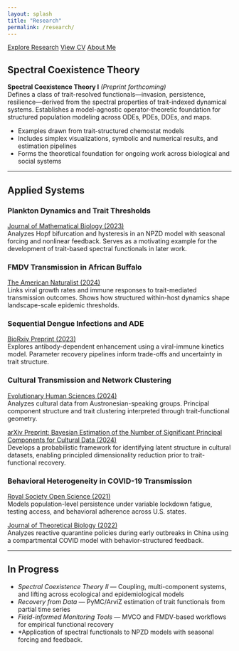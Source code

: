 ```yaml
---
layout: splash
title: "Research"
permalink: /research/
---
```


<a href="{{ '/research/' | relative_url }}" class="btn btn--primary">Explore Research</a>
<a href="{{ '/cv/' | relative_url }}" class="btn">View CV</a>
<a href="{{ '/about/' | relative_url }}" class="btn">About Me</a>

## Spectral Coexistence Theory

**Spectral Coexistence Theory I** *(Preprint forthcoming)*  
Defines a class of trait-resolved functionals—invasion, persistence, resilience—derived from the spectral properties of trait-indexed dynamical systems. Establishes a model-agnostic operator-theoretic foundation for structured population modeling across ODEs, PDEs, DDEs, and maps.

- Examples drawn from trait-structured chemostat models
- Includes simplex visualizations, symbolic and numerical results, and estimation pipelines
- Forms the theoretical foundation for ongoing work across biological and social systems

---

## Applied Systems

### **Plankton Dynamics and Trait Thresholds**  
[Journal of Mathematical Biology (2023)](https://doi.org/10.1007/s00285-023-01969-7)  
Analyzes Hopf bifurcation and hysteresis in an NPZD model with seasonal forcing and nonlinear feedback. Serves as a motivating example for the development of trait-based spectral functionals in later work.

### **FMDV Transmission in African Buffalo**  
[The American Naturalist (2024)](https://doi.org/10.1086/730703)  
Links viral growth rates and immune responses to trait-mediated transmission outcomes. Shows how structured within-host dynamics shape landscape-scale epidemic thresholds.

### **Sequential Dengue Infections and ADE**  
[BioRxiv Preprint (2023)](https://www.biorxiv.org/content/10.1101/2023.08.29.555313v1)  
Explores antibody-dependent enhancement using a viral-immune kinetics model. Parameter recovery pipelines inform trade-offs and uncertainty in trait structure.

### **Cultural Transmission and Network Clustering**  
[Evolutionary Human Sciences (2024)](https://doi.org/10.1017/ehs.2024.45)  
Analyzes cultural data from Austronesian-speaking groups. Principal component structure and trait clustering interpreted through trait-functional geometry.

[arXiv Preprint: Bayesian Estimation of the Number of Significant Principal Components for Cultural Data (2024)](https://doi.org/10.48550/arXiv.2409.12129)  
Develops a probabilistic framework for identifying latent structure in cultural datasets, enabling principled dimensionality reduction prior to trait-functional recovery.

### **Behavioral Heterogeneity in COVID-19 Transmission**  
[Royal Society Open Science (2021)](https://doi.org/10.1098/rsos.210227)  
Models population-level persistence under variable lockdown fatigue, testing access, and behavioral adherence across U.S. states.

[Journal of Theoretical Biology (2022)](https://doi.org/10.1016/j.jtbi.2021.110919)  
Analyzes reactive quarantine policies during early outbreaks in China using a compartmental COVID model with behavior-structured feedback.

---

## In Progress

- *Spectral Coexistence Theory II* — Coupling, multi-component systems, and lifting across ecological and epidemiological models
- *Recovery from Data* — PyMC/ArviZ estimation of trait functionals from partial time series
- *Field-informed Monitoring Tools* — MVCO and FMDV-based workflows for empirical functional recovery
- *Application of spectral functionals to NPZD models with seasonal forcing and feedback. 
